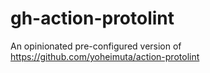 # gh-action-protolint
An opinionated pre-configured version of https://github.com/yoheimuta/action-protolint
